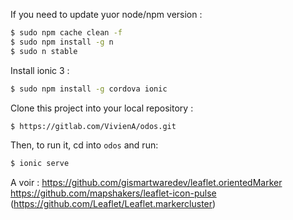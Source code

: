 If you need to  update yuor node/npm version :

```bash
$ sudo npm cache clean -f
$ sudo npm install -g n
$ sudo n stable
```

Install ionic 3 :

```bash
$ sudo npm install -g cordova ionic
```

Clone this project into your local repository :

```bash
$ https://gitlab.com/VivienA/odos.git
```

Then, to run it, cd into `odos` and run:

```bash
$ ionic serve
```

A voir  : 
https://github.com/gismartwaredev/leaflet.orientedMarker
https://github.com/mapshakers/leaflet-icon-pulse
(https://github.com/Leaflet/Leaflet.markercluster)


